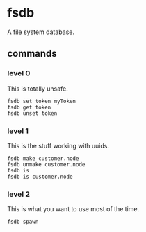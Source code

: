 # fsdb

A file system database.

## commands

### level 0

This is totally unsafe.

```[bash]
fsdb set token myToken
fsdb get token
fsdb unset token
```

### level 1

This is the stuff working with uuids.

```[bash]
fsdb make customer.node
fsdb unmake customer.node
fsdb is
fsdb is customer.node
```

### level 2

This is what you want to use most of the time.

```[bash]
fsdb spawn
```
